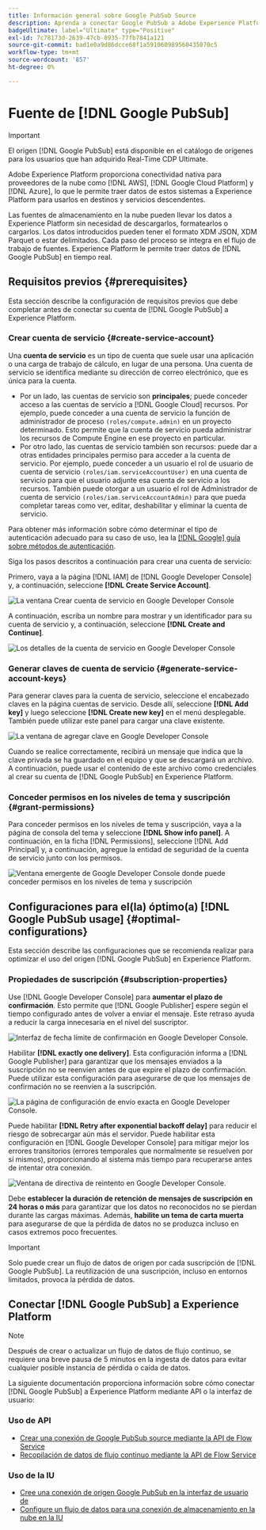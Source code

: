 ```yaml
---
title: Información general sobre Google PubSub Source
description: Aprenda a conectar Google PubSub a Adobe Experience Platform mediante API o la interfaz de usuario.
badgeUltimate: label="Ultimate" type="Positive"
exl-id: 7c78173d-2639-47cb-8935-77fb7841a121
source-git-commit: bad1e0a9d86dcce68f1a591060989560435070c5
workflow-type: tm+mt
source-wordcount: '857'
ht-degree: 0%

---
```


# Fuente de [!DNL Google PubSub] 

>[!IMPORTANT]
>
>El origen [!DNL Google PubSub] está disponible en el catálogo de orígenes para los usuarios que han adquirido Real-Time CDP Ultimate.

Adobe Experience Platform proporciona conectividad nativa para proveedores de la nube como [!DNL AWS], [!DNL Google Cloud Platform] y [!DNL Azure], lo que le permite traer datos de estos sistemas a Experience Platform para usarlos en destinos y servicios descendentes.

Las fuentes de almacenamiento en la nube pueden llevar los datos a Experience Platform sin necesidad de descargarlos, formatearlos o cargarlos. Los datos introducidos pueden tener el formato XDM JSON, XDM Parquet o estar delimitados. Cada paso del proceso se integra en el flujo de trabajo de fuentes. Experience Platform le permite traer datos de [!DNL Google PubSub] en tiempo real.

## Requisitos previos {#prerequisites}

Esta sección describe la configuración de requisitos previos que debe completar antes de conectar su cuenta de [!DNL Google PubSub] a Experience Platform.

### Crear cuenta de servicio {#create-service-account}

Una **cuenta de servicio** es un tipo de cuenta que suele usar una aplicación o una carga de trabajo de cálculo, en lugar de una persona. Una cuenta de servicio se identifica mediante su dirección de correo electrónico, que es única para la cuenta.

* Por un lado, las cuentas de servicio son **principales**; puede conceder acceso a las cuentas de servicio a [!DNL Google Cloud] recursos. Por ejemplo, puede conceder a una cuenta de servicio la función de administrador de proceso `(roles/compute.admin)` en un proyecto determinado. Esto permite que la cuenta de servicio pueda administrar los recursos de Compute Engine en ese proyecto en particular.
* Por otro lado, las cuentas de servicio también son recursos: puede dar a otras entidades principales permiso para acceder a la cuenta de servicio. Por ejemplo, puede conceder a un usuario el rol de usuario de cuenta de servicio `(roles/iam.serviceAccountUser)` en una cuenta de servicio para que el usuario adjunte esa cuenta de servicio a los recursos. También puede otorgar a un usuario el rol de Administrador de cuenta de servicio `(roles/iam.serviceAccountAdmin)` para que pueda completar tareas como ver, editar, deshabilitar y eliminar la cuenta de servicio.

Para obtener más información sobre cómo determinar el tipo de autenticación adecuado para su caso de uso, lea la [[!DNL Google] guía sobre métodos de autenticación](https://cloud.google.com/docs/authentication).

Siga los pasos descritos a continuación para crear una cuenta de servicio:

Primero, vaya a la página [!DNL IAM] de [!DNL Google Developer Console] y, a continuación, seleccione **[!DNL Create Service Account]**.

![La ventana Crear cuenta de servicio en Google Developer Console](../../images/tutorials/create/google-pubsub/create-service-account.png)

A continuación, escriba un nombre para mostrar y un identificador para su cuenta de servicio y, a continuación, seleccione **[!DNL Create and Continue]**.

![Los detalles de la cuenta de servicio en Google Developer Console](../../images/tutorials/create/google-pubsub/service-account-details.png)

### Generar claves de cuenta de servicio {#generate-service-account-keys}

Para generar claves para la cuenta de servicio, seleccione el encabezado claves en la página cuentas de servicio. Desde allí, seleccione **[!DNL Add key]** y luego seleccione **[!DNL Create new key]** en el menú desplegable. También puede utilizar este panel para cargar una clave existente.

![La ventana de agregar clave en Google Developer Console](../../images/tutorials/create/google-pubsub/add-key.png)

Cuando se realice correctamente, recibirá un mensaje que indica que la clave privada se ha guardado en el equipo y que se descargará un archivo. A continuación, puede usar el contenido de este archivo como credenciales al crear su cuenta de [!DNL Google PubSub] en Experience Platform.

### Conceder permisos en los niveles de tema y suscripción {#grant-permissions}

Para conceder permisos en los niveles de tema y suscripción, vaya a la página de consola del tema y seleccione **[!DNL Show info panel]**. A continuación, en la ficha [!DNL Permissions], seleccione [!DNL Add Principal] y, a continuación, agregue la entidad de seguridad de la cuenta de servicio junto con los permisos.

![Ventana emergente de Google Developer Console donde puede conceder permisos en los niveles de tema y suscripción](../../images/tutorials/create/google-pubsub/add-principal.png)

## Configuraciones para el(la) óptimo(a) [!DNL Google PubSub usage] {#optimal-configurations}

Esta sección describe las configuraciones que se recomienda realizar para optimizar el uso del origen [!DNL Google PubSub] en Experience Platform.

### Propiedades de suscripción {#subscription-properties}

Use [!DNL Google Developer Console] para **aumentar el plazo de confirmación**. Esto permite que [!DNL Google Publisher] espere según el tiempo configurado antes de volver a enviar el mensaje. Este retraso ayuda a reducir la carga innecesaria en el nivel del suscriptor.

![Interfaz de fecha límite de confirmación en Google Developer Console.](../../images/tutorials/create/google-pubsub/acknowledgement-deadline.png)

Habilitar **[!DNL exactly one delivery]**. Esta configuración informa a [!DNL Google Publisher] para garantizar que los mensajes enviados a la suscripción no se reenvíen antes de que expire el plazo de confirmación. Puede utilizar esta configuración para asegurarse de que los mensajes de confirmación no se reenvíen a la suscripción.

![La página de configuración de envío exacta en Google Developer Console.](../../images/tutorials/create/google-pubsub/exactly-one-delivery.png)

Puede habilitar **[!DNL Retry after exponential backoff delay]** para reducir el riesgo de sobrecargar aún más el servidor. Puede habilitar esta configuración en [!DNL Google Developer Console] para mitigar mejor los errores transitorios (errores temporales que normalmente se resuelven por sí mismos), proporcionando al sistema más tiempo para recuperarse antes de intentar otra conexión.

![Ventana de directiva de reintento en Google Developer Console.](../../images/tutorials/create/google-pubsub/retry-policy.png)

Debe **establecer la duración de retención de mensajes de suscripción en 24 horas o más** para garantizar que los datos no reconocidos no se pierdan durante las cargas máximas. Además, **habilite un tema de carta muerta** para asegurarse de que la pérdida de datos no se produzca incluso en casos extremos poco frecuentes.

>[!IMPORTANT]
>
>Solo puede crear un flujo de datos de origen por cada suscripción de [!DNL Google PubSub]. La reutilización de una suscripción, incluso en entornos limitados, provoca la pérdida de datos.

## Conectar [!DNL Google PubSub] a Experience Platform

>[!NOTE]
>
>Después de crear o actualizar un flujo de datos de flujo continuo, se requiere una breve pausa de 5 minutos en la ingesta de datos para evitar cualquier posible instancia de pérdida o caída de datos.

La siguiente documentación proporciona información sobre cómo conectar [!DNL Google PubSub] a Experience Platform mediante API o la interfaz de usuario:

### Uso de API

* [Crear una conexión de Google PubSub source mediante la API de Flow Service](../../tutorials/api/create/cloud-storage/google-pubsub.md)
* [Recopilación de datos de flujo continuo mediante la API de Flow Service](../../tutorials/api/collect/streaming.md)

### Uso de la IU

* [Cree una conexión de origen Google PubSub en la interfaz de usuario de](../../tutorials/ui/create/cloud-storage/google-pubsub.md)
* [Configure un flujo de datos para una conexión de almacenamiento en la nube en la IU](../../tutorials/ui/dataflow/streaming/cloud-storage-streaming.md)

